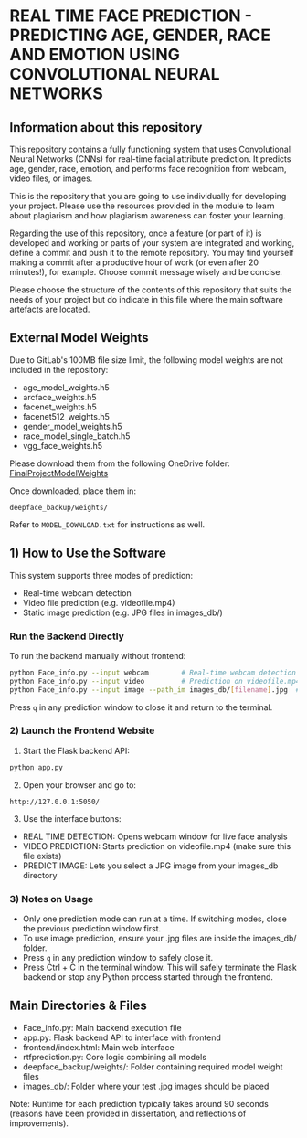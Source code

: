 # REAL TIME FACE PREDICTION - PREDICTING AGE, GENDER, RACE AND EMOTION USING CONVOLUTIONAL NEURAL NETWORKS

## Information about this repository

This repository contains a fully functioning system that uses Convolutional Neural Networks (CNNs) for real-time facial attribute prediction. It predicts age, gender, race, emotion, and performs face recognition from webcam, video files, or images.

This is the repository that you are going to use individually for developing your project. Please use the resources provided in the module to learn about plagiarism and how plagiarism awareness can foster your learning.

Regarding the use of this repository, once a feature (or part of it) is developed and working or parts of your system are integrated and working, define a commit and push it to the remote repository. You may find yourself making a commit after a productive hour of work (or even after 20 minutes!), for example. Choose commit message wisely and be concise.

Please choose the structure of the contents of this repository that suits the needs of your project but do indicate in this file where the main software artefacts are located.

## External Model Weights

Due to GitLab's 100MB file size limit, the following model weights are not included in the repository:

- age_model_weights.h5
- arcface_weights.h5
- facenet_weights.h5
- facenet512_weights.h5
- gender_model_weights.h5
- race_model_single_batch.h5
- vgg_face_weights.h5

Please download them from the following OneDrive folder:
[FinalProjectModelWeights](https://uniofleicester-my.sharepoint.com/:f:/r/personal/sa1021_student_le_ac_uk/Documents/FinalProjectModelWeights?csf=1&web=1&e=LE5oGW)

Once downloaded, place them in:
```
deepface_backup/weights/
```

Refer to `MODEL_DOWNLOAD.txt` for instructions as well.

## 1) How to Use the Software

This system supports three modes of prediction:
- Real-time webcam detection
- Video file prediction (e.g. videofile.mp4)
- Static image prediction (e.g. JPG files in images_db/)

### Run the Backend Directly

To run the backend manually without frontend:

```bash
python Face_info.py --input webcam        # Real-time webcam detection
python Face_info.py --input video         # Prediction on videofile.mp4
python Face_info.py --input image --path_im images_db/[filename].jpg  # Prediction on an image (images_db has been provided)
```

Press `q` in any prediction window to close it and return to the terminal.

### 2) Launch the Frontend Website

1. Start the Flask backend API:

```bash
python app.py
```

2. Open your browser and go to:

```
http://127.0.0.1:5050/
```

3. Use the interface buttons:

- REAL TIME DETECTION: Opens webcam window for live face analysis
- VIDEO PREDICTION: Starts prediction on videofile.mp4 (make sure this file exists)
- PREDICT IMAGE: Lets you select a JPG image from your images_db directory

### 3) Notes on Usage

- Only one prediction mode can run at a time. If switching modes, close the previous prediction window first.
- To use image prediction, ensure your .jpg files are inside the images_db/ folder.
- Press `q` in any prediction window to safely close it.
- Press Ctrl + C in the terminal window. This will safely terminate the Flask backend or stop any Python process started through the frontend.

## Main Directories & Files

- Face_info.py: Main backend execution file
- app.py: Flask backend API to interface with frontend
- frontend/index.html: Main web interface
- rtfprediction.py: Core logic combining all models
- deepface_backup/weights/: Folder containing required model weight files
- images_db/: Folder where your test .jpg images should be placed

Note: Runtime for each prediction typically takes around 90 seconds (reasons have been provided in dissertation, and reflections of improvements).